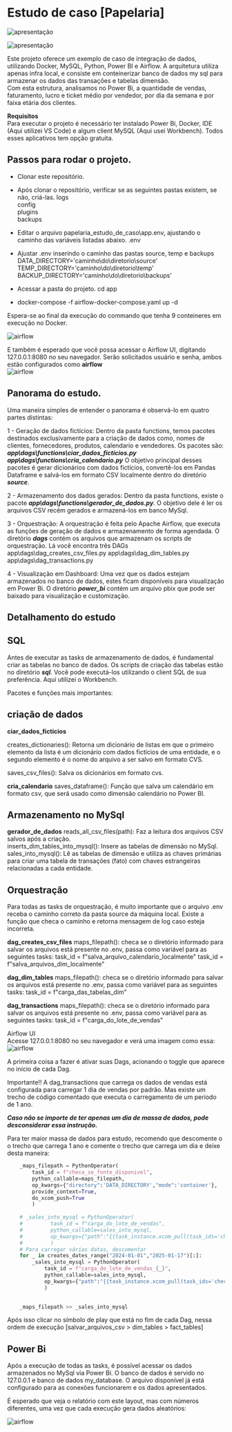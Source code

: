 
# Estudo de caso [Papelaria]

![apresentação](https://github.com/JoseCarlos-7/papelaria_estudo_de_caso/blob/main/imagens/header_.png)


![apresentação](https://github.com/JoseCarlos-7/papelaria_estudo_de_caso/blob/main/imagens/resumo%20arquitetura%20do%20projeto.png)

Este projeto oferece um exemplo de caso de integração de dados, utilizando Docker, MySQL, Python, Power BI e Airflow.
A arquitetura utiliza apenas infra local, e consiste em conteinerizar banco de dados my sql para armazenar os dados das transações e tabelas dimensão. <br>
Com esta estrutura, analisamos no Power Bi, a quantidade de vendas, faturamento, lucro e ticket médio por vendedor, por dia da semana e por faixa etária dos clientes.

**Requisitos** <br>
Para executar o projeto é necessário ter instalado Power Bi, Docker, IDE (Aqui utilizei VS Code) e algum client MySQL (Aqui usei Workbench). Todos esses aplicativos tem opção gratuita.

## Passos para rodar o projeto.
* Clonar este repositório.

* Após clonar o repositório, verificar se as seguintes pastas existem, se não, criá-las.
logs <br>
config <br>
plugins <br>
backups <br>

* Editar o arquivo papelaria_estudo_de_caso\app\.env, ajustando o caminho das variáveis listadas abaixo.
.env

* Ajustar .env inserindo o caminho das pastas source, temp e backups <br>
DATA_DIRECTORY='caminho\do\diretorio\source' <br>
TEMP_DIRECTORY='caminho\do\diretorio\temp' <br>
BACKUP_DIRECTORY='caminho\do\diretorio\backups' <br>

* Acessar a pasta do projeto.
cd app <br>
* docker-compose -f airflow-docker-compose.yaml up -d <br>

Espera-se ao final da execução do commando que tenha 9 conteineres em execução no Docker. <br>

![airflow](https://github.com/JoseCarlos-7/papelaria_estudo_de_caso/blob/main/imagens/docker.png)

E também é esperado que você possa acessar o Airflow UI, digitando 127.0.0.1:8080 no seu navegador. Serão solicitados usuário e senha, ambos estão configurados como **airflow** <br>
![airflow](https://github.com/JoseCarlos-7/papelaria_estudo_de_caso/blob/main/imagens/airflow_ui.png)

## Panorama do estudo.
Uma maneira simples de entender o panorama é observá-lo em quatro partes distintas:

1 - Geração de dados fictícios: Dentro da pasta functions, temos pacotes destinados exclusivamente para a criação de dados como, nomes de clientes, fornecedores, produtos, calendario e vendedores.
Os pacotes são:
***app\dags\functions\ciar_dados_ficticios.py***
***app\dags\functions\cria_calendario.py***
O objetivo principal desses pacotes é gerar dicionários com dados fictícios, convertê-los em Pandas Dataframe e salvá-los em formato CSV localmente dentro do diretório ***source***. <br>

2 - Armazenamento dos dados gerados: Dentro da pasta functions, existe o pacote ***app\dags\functions\gerador_de_dados.py***. O objetivo dele é ler os arquivos CSV recém gerados e armazená-los em banco MySql. <br>

3 - Orquestração: A orquestração é feita pelo Apache Airflow, que executa as funções de geração de dados e armazenamento de forma agendada. O diretório ***dags*** contém os arquivos que armazenam os scripts de orquestração. Lá você encontra três DAGs <br>
app\dags\dag_creates_csv_files.py
app\dags\dag_dim_tables.py
app\dags\dag_transactions.py <br>

4 - Visualização em Dashboard: Uma vez que os dados estejam armazenados no banco de dados, estes ficam disponíveis para visualização em Power Bi. O diretório ***power_bi*** contém um arquivo pbix que pode ser baixado para visualização e customização.

## Detalhamento do estudo

## SQL
Antes de executar as tasks de armazenamento de dados, é fundamental criar as tabelas no banco de dados. Os scripts de criação das tabelas estão no diretório ***sql***. Você pode executá-los utilizando o client SQL de sua preferência. Aqui utilizei o Workbench.

Pacotes e funções mais importantes:

## criação de dados

**ciar_dados_ficticios**

creates_dictionaries(): Retorna um dicionário de listas em que o primeiro elemento da lista é um dicionário com dados fictícios de uma 
entidade, e o segundo elemento é o nome do arquivo a ser salvo em formato CVS.

saves_csv_files(): Salva os dicionários em formato cvs.

**cria_calendario**
saves_dataframe(): Função que salva um calendário em formato csv, que será usado como dimensão calendário no Power BI.

## Armazenamento no MySql

**gerador_de_dados**
reads_all_csv_files(path): Faz a leitura dos arquivos CSV salvos após a criação. <br>
inserts_dim_tables_into_mysql(): Insere as tabelas de dimensão no MySql. <br>
sales_into_mysql(): Lê as tabelas de dimensão e utiliza as chaves primárias para criar uma tabela de transações (fato) com chaves estrangeiras relacionadas a cada entidade. <br>

## Orquestração
Para todas as tasks de orquestração, é muito importante que o arquivo .env receba o caminho correto da pasta source da máquina local. Existe a função que checa o caminho e retorna mensagem de log caso esteja incorreta.



**dag_creates_csv_files**
maps_filepath(): checa se o diretório informado para salvar os arquivos está presente no .env, passa como variável para as seguintes tasks:
task_id = f"salva_arquivo_calendario_localmente"
task_id = f"salva_arquivos_dim_localmente"

**dag_dim_tables**
maps_filepath(): checa se o diretório informado para salvar os arquivos está presente no .env, passa como variável para as seguintes tasks:
task_id = f"carga_das_tabelas_dim"

**dag_transactions**
maps_filepath(): checa se o diretório informado para salvar os arquivos está presente no .env, passa como variável para as seguintes tasks:
task_id = f"carga_do_lote_de_vendas"

Airflow UI <br>
Acesse 127.0.0.1:8080 no seu navegador e verá uma imagem como essa: <br>
![airflow](https://github.com/JoseCarlos-7/papelaria_estudo_de_caso/blob/main/imagens/airflow%20dags.png)

A primeira coisa a fazer é ativar suas Dags, acionando o toggle que aparece no início de cada Dag. 

Importante!!
A dag_transactions que carrega os dados de vendas está configurada para carregar 1 dia de vendas por padrão. Mas existe um trecho de código comentado que executa o carregamento de um período de 1 ano. <br>

***Caso não se importe de ter apenas um dia de massa de dados, pode desconsiderar essa instrução.*** <br>

Para ter maior massa de dados para estudo, recomendo que descomente o o trecho que carrega 1 ano e comente o trecho que carrega um dia e deixe desta maneira: <br>

```python
    _maps_filepath = PythonOperator(
        task_id = f"checa_se_fonte_disponivel",
        python_callable=maps_filepath,
        op_kwargs={"directory":'DATA_DIRECTORY',"mode":'container'},
        provide_context=True,
        do_xcom_push=True
        )
    
    # _sales_into_mysql = PythonOperator(
    #         task_id = f"carga_do_lote_de_vendas",
    #         python_callable=sales_into_mysql,
    #         op_kwargs={"path":"{{task_instance.xcom_pull(task_ids='checa_se_fonte_disponivel', key='return_value')}}"}
    #         )
    # Para carregar várias datas, descomentar
    for _ in creates_dates_range("2024-01-01","2025-01-17")[:]:
        _sales_into_mysql = PythonOperator(
            task_id = f"carga_do_lote_de_vendas_{_}",
            python_callable=sales_into_mysql,
            op_kwargs={"path":"{{task_instance.xcom_pull(task_ids='checa_se_fonte_disponivel', key='return_value')}}","data_lote":_}
            )

    
    _maps_filepath >> _sales_into_mysql
```

Após isso clicar no símbolo de play que está no fim de cada Dag, nessa ordem de execução [salvar_arquivos_csv > dim_tables > fact_tables] <br>



## Power Bi
Após a execução de todas as tasks, é possível acessar os dados armazenados no MySql via Power Bi. O banco de dados é servido no 127.0.0.1 e banco de dados my_database.
O arquivo disponível já está configurado para as conexões funcionarem e os dados apresentados. 

É esperado que veja o relatório com este layout, mas com números diferentes, uma vez que cada execução gera dados aleatórios: <br>


![airflow](https://github.com/JoseCarlos-7/papelaria_estudo_de_caso/blob/main/imagens/power_bi.png)







